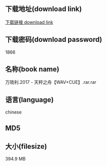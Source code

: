 ## 下载地址(download link)
[下载链接 download link](https://tutu365.netlify.app/?s=%E4%B8%87%E6%99%93%E5%88%A9.2017+-+%E5%A4%A9%E7%A7%A4%E4%B9%8B%E8%88%9F%E3%80%90WAV%2BCUE%E3%80%91.rar)

## 下载密码(download password)
1866

## 名称(book name)
万晓利.2017 - 天秤之舟【WAV+CUE】.rar.rar

## 语言(language)
chinese

## MD5


## 大小(filesize)
394.9 MB
